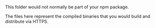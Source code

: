 This folder would not normally be part of your npm package.

The files here represent the compiled binaries that you would build
and distribute via HTTPS.
